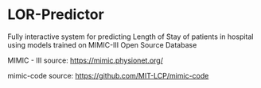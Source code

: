 # LOR-Predictor
Fully interactive system for predicting Length of Stay of patients in hospital using models trained on MIMIC-III Open Source Database

MIMIC - III source: https://mimic.physionet.org/

mimic-code source: https://github.com/MIT-LCP/mimic-code
